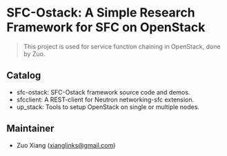 # SFC-Ostack: A Simple Research Framework for SFC on OpenStack #

> This project is used for service function chaining in OpenStack, done by Zuo.

## Catalog ##

- sfc-ostack: SFC-Ostack framework source code and demos.
- sfcclient: A REST-client for Neutron networking-sfc extension.
- up_stack: Tools to setup OpenStack on single or multiple nodes.

## Maintainer ##

- Zuo Xiang (xianglinks@gmail.com)
